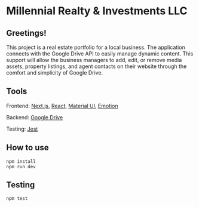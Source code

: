 # Millennial Realty &amp; Investments LLC

## Greetings!

This project is a real estate portfolio for a local business. The application connects with the Google Drive API to easily manage dynamic content. This support will allow the business managers to add, edit, or remove media assets, property listings, and agent contacts on their website through the comfort and simplicity of Google Drive.

## Tools

Frontend: [Next.js](https://nextjs.org), [React](https://reactjs.org), [Material UI](https://mui.com), [Emotion](https://emotion.sh/docs/introduction)

Backend: [Google Drive](https://google.com/drive)

Testing: [Jest](https://jestjs.io)

## How to use

```
npm install
npm run dev
```

## Testing

```
npm test
```
